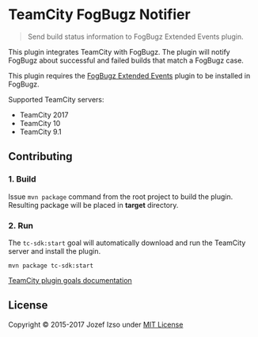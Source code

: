 TeamCity FogBugz Notifier
==============================================================

> Send build status information to FogBugz Extended Events plugin.

This plugin integrates TeamCity with FogBugz.
The plugin will notify FogBugz about successful and failed builds
that match a FogBugz case.

This plugin requires the [FogBugz Extended Events](https://github.com/jozefizso/FogBugz-ExtendedEvents) plugin to be
installed in FogBugz.

Supported TeamCity servers:
* TeamCity 2017
* TeamCity 10
* TeamCity 9.1


## Contributing

### 1. Build
Issue `mvn package` command from the root project to build the plugin.
Resulting package will be placed in **target** directory.

### 2. Run

The `tc-sdk:start` goal will automatically download and run the TeamCity server
and install the plugin.

```
mvn package tc-sdk:start
```

[TeamCity plugin goals documentation](https://github.com/JetBrains/teamcity-sdk-maven-plugin#plugin-goals)


## License

Copyright © 2015-2017 Jozef Izso under [MIT License](LICENSE)
